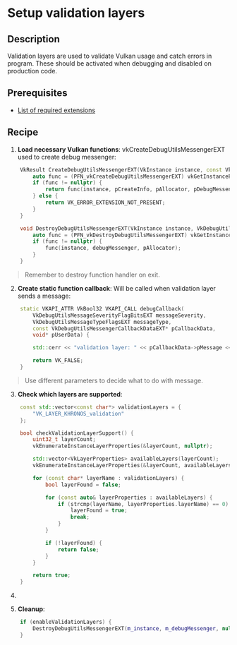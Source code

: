 # Setup validation layers

## Description
Validation layers are used to validate Vulkan usage and catch errors in program.
These should be activated when debugging and disabled on production code.

## Prerequisites
- [List of required extensions](./001-supported-required-extensions.md)

## Recipe
1. **Load necessary Vulkan functions**: vkCreateDebugUtilsMessengerEXT used to create debug messenger:
```cpp
    VkResult CreateDebugUtilsMessengerEXT(VkInstance instance, const VkDebugUtilsMessengerCreateInfoEXT* pCreateInfo, const VkAllocationCallbacks* pAllocator, VkDebugUtilsMessengerEXT* pDebugMessenger) {
        auto func = (PFN_vkCreateDebugUtilsMessengerEXT) vkGetInstanceProcAddr(instance, "vkCreateDebugUtilsMessengerEXT");
        if (func != nullptr) {
            return func(instance, pCreateInfo, pAllocator, pDebugMessenger);
        } else {
            return VK_ERROR_EXTENSION_NOT_PRESENT;
        }
    }

    void DestroyDebugUtilsMessengerEXT(VkInstance instance, VkDebugUtilsMessengerEXT debugMessenger, const VkAllocationCallbacks* pAllocator) {
        auto func = (PFN_vkDestroyDebugUtilsMessengerEXT) vkGetInstanceProcAddr(instance, "vkDestroyDebugUtilsMessengerEXT");
        if (func != nullptr) {
            func(instance, debugMessenger, pAllocator);
        }
    }
```
> Remember to destroy function handler on exit.

2. **Create static function callback**: Will be called when validation layer sends a message:
```cpp
    static VKAPI_ATTR VkBool32 VKAPI_CALL debugCallback(
        VkDebugUtilsMessageSeverityFlagBitsEXT messageSeverity,
        VkDebugUtilsMessageTypeFlagsEXT messageType,
        const VkDebugUtilsMessengerCallbackDataEXT* pCallbackData,
        void* pUserData) {

        std::cerr << "validation layer: " << pCallbackData->pMessage << std::endl;

        return VK_FALSE;
    }
```
> Use different parameters to decide what to do with message.

3. **Check which layers are supported**:
```cpp
    const std::vector<const char*> validationLayers = {
        "VK_LAYER_KHRONOS_validation"
    };

    bool checkValidationLayerSupport() {
        uint32_t layerCount;
        vkEnumerateInstanceLayerProperties(&layerCount, nullptr);

        std::vector<VkLayerProperties> availableLayers(layerCount);
        vkEnumerateInstanceLayerProperties(&layerCount, availableLayers.data());

        for (const char* layerName : validationLayers) {
            bool layerFound = false;

            for (const auto& layerProperties : availableLayers) {
                if (strcmp(layerName, layerProperties.layerName) == 0) {
                    layerFound = true;
                    break;
                }
            }

            if (!layerFound) {
                return false;
            }
        }

        return true;
    }
```


4. 

3. **Cleanup**:
```cpp
    if (enableValidationLayers) {
        DestroyDebugUtilsMessengerEXT(m_instance, m_debugMessenger, nullptr);
    }
```